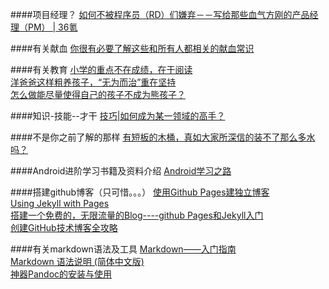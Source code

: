 

####项目经理？
[如何不被程序员（RD）们嫌弃－－写给那些血气方刚的产品经理（PM） | 36氪](http://www.36kr.com/p/212020.html)

####有关献血
[你很有必要了解这些和所有人都相关的献血常识](http://daily.zhihu.com/story/4333410?utm_campaign=in_app_share&utm_medium=Android&utm_source=Evernote)

####有关教育
[小学的重点不在成绩，在于阅读](http://mp.weixin.qq.com/s?__biz=MzA3MDA2MDczMA==&mid=202270466&idx=1&sn=44f4141b472e6768122ccb18ea5b2a0f&scene=4#wechat_redirect)    
[洋爸爸这样粗养孩子，“无为而治”重在坚持](http://www.3ikids.com/article/12085.shtml)  
[怎么做能尽量使得自己的孩子不成为熊孩子？](http://daily.zhihu.com/story/4608770?utm_campaign=in_app_share&utm_medium=Android&utm_source=Evernote)  

####知识-技能--才干
[技巧|如何成为某一领域的高手？](http://mp.weixin.qq.com/s?__biz=MjM5NTg2MTQ2MQ==&amp;mid=203092264&amp;idx=2&amp;sn=eedcaea1467faf474d9aaebd0c1ca48b&amp;scene=1#rd)

####不是你之前了解的那样
[有短板的木桶，真如大家所深信的装不了那么多水吗？](http://daily.zhihu.com/story/4520359?utm_campaign=in_app_share&utm_medium=Android&utm_source=Evernote)  

####Android进阶学习书籍及资料介绍
[Android学习之路](http://stormzhang.com/android/2014/07/07/learn-android-from-rookie/)

####搭建github博客（只可惜。。。）
[使用Github Pages建独立博客](http://beiyuu.com/github-pages/)  
[Using Jekyll with Pages](https://help.github.com/articles/using-jekyll-with-pages/)  
[搭建一个免费的，无限流量的Blog----github Pages和Jekyll入门](http://www.ruanyifeng.com/blog/2012/08/blogging_with_jekyll.html)  
[创建GitHub技术博客全攻略](http://blog.csdn.net/renfufei/article/details/37725057)  

####有关markdown语法及工具
[Markdown——入门指南](http://www.jianshu.com/p/1e402922ee32/)  
[Markdown 语法说明 (简体中文版)](http://wowubuntu.com/markdown/)  
[神器Pandoc的安装与使用](http://zhouyichu.com/misc/Pandoc.html)  

